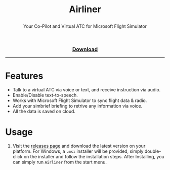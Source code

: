 <h1><p align="center">Airliner </p></h1>

<p align="center"> Your Co-Pilot and Virtual ATC for Microsoft Flight Simulator</p>

<p align="center">
<a href="https://github.com/shubhamai/Airliner/releases/latest"><img alt="" src="https://badgen.net/badge/Download/Windows/?color=blue&icon=windows&label"/></a> 
<a href="https://github.com/shubhamai/Airliner/blob/main/LICENSE"><img alt="" src="https://img.shields.io/badge/License-GPLv3-blue.svg"/></a>
<a href="https://github.com/shubhamai/Airliner/releases/latest"><img alt="" src="https://img.shields.io/github/downloads/shubhamai/Airliner/total.svg?style=flat"/></a>
</p>

<div align="center">
  <h3>
    <a href="https://github.com/Shubhamai/Airliner/releases/">
      Download
    </a>
</div>

<hr>

# Features

- Talk to a virtual ATC via voice or text, and receive instruction via audio.
- Enable/Disable text-to-speech.
- Works with Microsoft Flight Simulator to sync flight data & radio.
- Add your simbrief briefing to retrive any information via voice.
- All the data is saved on cloud.


# Usage

1. Visit the [releases page](https://github.com/shubhamai/airliner/releases/latest) and download the latest version on your platform. For Windows, a `.msi` installer will be provided, simply double-click on the installer and follow the installation steps. After Installing, you can simply run `Airliner` from the start menu.
